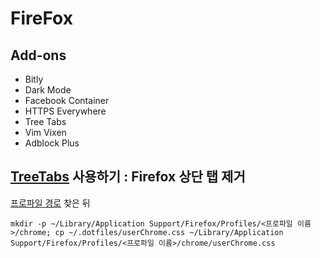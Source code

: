 # FireFox

## Add-ons
- Bitly
- Dark Mode
- Facebook Container
- HTTPS Everywhere
- Tree Tabs
- Vim Vixen
- Adblock Plus

## [TreeTabs](https://addons.mozilla.org/en-US/firefox/addon/tree-tabs/) 사용하기 : Firefox 상단 탭 제거
[프로파일 경로](https://support.mozilla.org/en-US/kb/profiles-where-firefox-stores-user-data#w_how-do-i-find-my-profile) 찾은 뒤
```
mkdir -p ~/Library/Application Support/Firefox/Profiles/<프로파일 이름>/chrome; cp ~/.dotfiles/userChrome.css ~/Library/Application Support/Firefox/Profiles/<프로파일 이름>/chrome/userChrome.css
```

